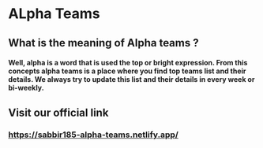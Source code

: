 # ALpha Teams
## What is the meaning of Alpha teams ?
<h4>Well, alpha is a word that is used the top or bright expression. From this concepts alpha teams is a place where you find top teams list and their details. We always try to update this list and their details in every week or bi-weekly. </h4>

## Visit our official link
### https://sabbir185-alpha-teams.netlify.app/
